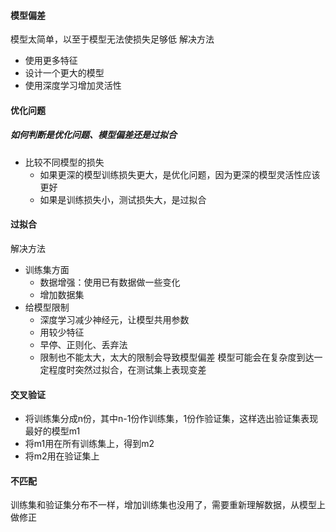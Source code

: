 #### 模型偏差
模型太简单，以至于模型无法使损失足够低
解决方法
- 使用更多特征
- 设计一个更大的模型
- 使用深度学习增加灵活性

#### 优化问题
##### 如何判断是优化问题、模型偏差还是过拟合
- 比较不同模型的损失
	- 如果更深的模型训练损失更大，是优化问题，因为更深的模型灵活性应该更好
	- 如果是训练损失小，测试损失大，是过拟合

#### 过拟合
解决方法
- 训练集方面
	- 数据增强：使用已有数据做一些变化
	- 增加数据集
- 给模型限制
	- 深度学习减少神经元，让模型共用参数
	- 用较少特征
	- 早停、正则化、丢弃法
	- 限制也不能太大，太大的限制会导致模型偏差
模型可能会在复杂度到达一定程度时突然过拟合，在测试集上表现变差

#### 交叉验证
- 将训练集分成n份，其中n-1份作训练集，1份作验证集，这样选出验证集表现最好的模型m1
- 将m1用在所有训练集上，得到m2
- 将m2用在验证集上

#### 不匹配
训练集和验证集分布不一样，增加训练集也没用了，需要重新理解数据，从模型上做修正